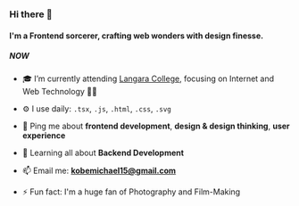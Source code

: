 ### Hi there 👋

#### I'm a Frontend sorcerer, crafting web wonders with design finesse.

##### NOW

- 🎓 I’m currently attending [Langara College](https://langara.ca/), focusing on Internet and Web Technology 🧑‍💻

- ⚙️ I use daily: `.tsx`, `.js`, `.html`, `.css`, `.svg`

- 💬 Ping me about **frontend development**, **design & design thinking**,  **user experience**

- 🌱 Learning all about **Backend Development**

- 📫 Email me: **kobemichael15@gmail.com**

- ⚡️ Fun fact: I'm a huge fan of Photography and Film-Making
